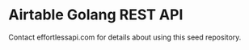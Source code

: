 # Airtable Golang REST API

Contact effortlessapi.com for details about using this seed repository.
